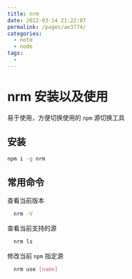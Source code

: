 ```yaml
---
title: nrm
date: 2022-03-14 21:22:07
permalink: /pages/ae3774/
categories:
  - note
  - node
tags:
  - 
---
```

# nrm 安装以及使用

易于使用，方便切换使用的 `npm` 源切换工具

## 安装

```bash
npm i -g nrm
```

## 常用命令

查看当前版本

```bash
  nrm -V
```

查看当前支持的源

```bash
  nrm ls
```

修改当前 `npm` 指定源

```bash
  nrm use [name]
```
